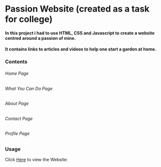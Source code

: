 # Passion Website (created as a task for college)

#### In this project i had to use HTML, CSS and Javascript to create a website centred around a passion of mine. 
#### It contains links to articles and videos to help one start a garden at home.

### Contents
###### Home Page
###### What You Can Do Page
###### About Page
###### Contact Page
###### Profile Page

### Usage
Click [Here](https://tomasi001.github.io/) to view the Website: 
